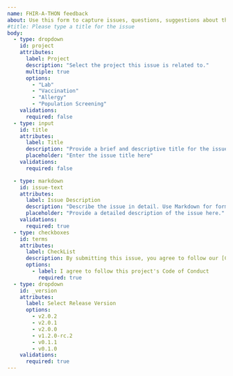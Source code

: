 ```yaml
---
name: FHIR-A-THON feedback
about: Use this form to capture issues, questions, suggestions about the profiles and their testing 
#title: Please type a title for the issue
body:
  - type: dropdown
    id: project
    attributes:
      label: Project
      description: "Select the project this issue is related to."
      multiple: true
      options:
        - "Lab"
        - "Vaccination"
        - "Allergy"
        - "Population Screening"
    validations:
      required: false
  - type: input
    id: title
    attributes:
      label: Title
      description: "Provide a brief and descriptive title for the issue."
      placeholder: "Enter the issue title here"
    validations:
      required: false

  - type: markdown
    id: issue-text
    attributes:
      label: Issue Description
      description: "Describe the issue in detail. Use Markdown for formatting."
      placeholder: "Provide a detailed description of the issue here."
    validations:
      required: true
  - type: checkboxes
    id: terms
    attributes:
      label: CheckList
      description: By submitting this issue, you agree to follow our [Code of Conduct]()
      options:
        - label: I agree to follow this project's Code of Conduct
          required: true
  - type: dropdown
    id: _version
    attributes:
      label: Select Release Version
      options:
        - v2.0.2
        - v2.0.1
        - v2.0.0
        - v1.2.0-rc.2
        - v0.1.1
        - v0.1.0
    validations:
      required: true
---
```


